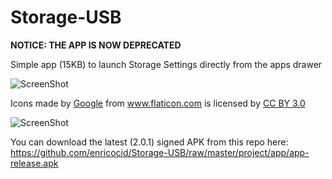 # Storage-USB


**NOTICE: THE APP IS NOW DEPRECATED**

Simple app (15KB) to launch Storage Settings directly from the apps drawer

![ScreenShot](https://raw.githubusercontent.com/enricocid/Storage-USB/master/art/icon.png)

Icons made by <a href="http://www.flaticon.com/authors/google" title="Google">Google</a> from <a href="http://www.flaticon.com" title="Flaticon">www.flaticon.com</a>             is licensed by <a href="http://creativecommons.org/licenses/by/3.0/" title="Creative Commons BY 3.0">CC BY 3.0</a></div>


![ScreenShot](https://raw.githubusercontent.com/enricocid/Storage-USB/master/art/art.png)

You can download the latest (2.0.1) signed APK from this repo here: https://github.com/enricocid/Storage-USB/raw/master/project/app/app-release.apk
